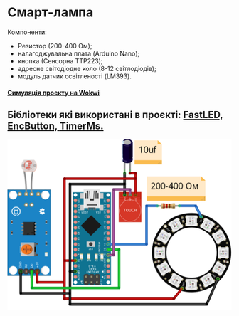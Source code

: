 # Смарт-лампа
Компоненти:
- Резистор (200-400 Ом);
- налагоджувальна плата (Arduino Nano);
- кнопка (Сенсорна TTP223);
- адресне світодіодне коло (8-12 світлодіодів);
- модуль датчик освітленості (LM393).
#### <a href="https://wokwi.com/projects/353313031195168769"> Симуляція проєкту на Wokwi</a>

## Бібліотеки які використані в проєкті: <a href="https://github.com/FastLED/FastLED">FastLED, </a> <a href="https://github.com/GyverLibs/EncButton">EncButton, </a> <a href="https://github.com/GyverLibs/TimerMs">TimerMs.</a>
<img src="https://github.com/boy4ik7/Smart-lamp/blob/main/sheme.png?raw=true" width="800">

